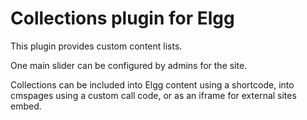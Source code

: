 Collections plugin for Elgg
===========================

This plugin provides custom content lists.

One main slider can be configured by admins for the site.

Collections can be included into Elgg content using a shortcode, into cmspages using a custom call code, or as an iframe for external sites embed.


